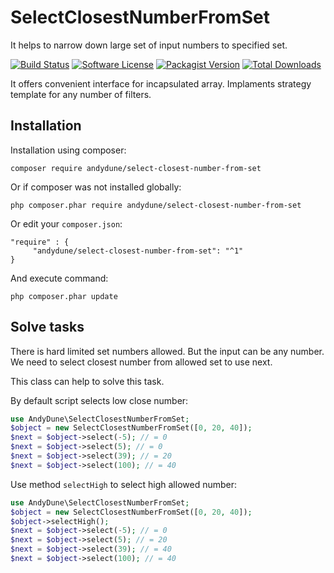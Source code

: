 # SelectClosestNumberFromSet
It helps to narrow down large set of input numbers to specified set.

[![Build Status](https://travis-ci.org/AndyDune/SelectClosestNumberFromSet.svg?branch=master)](https://travis-ci.org/AndyDune/SelectClosestNumberFromSet)
[![Software License](https://img.shields.io/badge/license-MIT-brightgreen.svg?style=flat-square)](LICENSE)
[![Packagist Version](https://img.shields.io/packagist/v/andydune/select-closest-number-from-set.svg?style=flat-square)](https://packagist.org/packages/andydune/select-closest-number-from-set)
[![Total Downloads](https://img.shields.io/packagist/dt/andydune/select-closest-number-from-set.svg?style=flat-square)](https://packagist.org/packages/andydune/select-closest-number-from-set)


It offers convenient interface for incapsulated array. Implaments strategy template for any number of filters.


Installation
------------

Installation using composer:

```
composer require andydune/select-closest-number-from-set
```
Or if composer was not installed globally:
```
php composer.phar require andydune/select-closest-number-from-set
```
Or edit your `composer.json`:
```
"require" : {
     "andydune/select-closest-number-from-set": "^1"
}

```
And execute command:
```
php composer.phar update
```

Solve tasks
-----------

There is hard limited set numbers allowed. But the input can be any number.
We need to select closest number from allowed set to use next.

This class can help to solve this task.

By default script selects low close number:
```php
use AndyDune\SelectClosestNumberFromSet;
$object = new SelectClosestNumberFromSet([0, 20, 40]);
$next = $object->select(-5); // = 0
$next = $object->select(5); // = 0
$next = $object->select(39); // = 20
$next = $object->select(100); // = 40
```  


Use method `selectHigh` to select high allowed number:
```php
use AndyDune\SelectClosestNumberFromSet;
$object = new SelectClosestNumberFromSet([0, 20, 40]);
$object->selectHigh();
$next = $object->select(-5); // = 0
$next = $object->select(5); // = 20
$next = $object->select(39); // = 40
$next = $object->select(100); // = 40
```  
